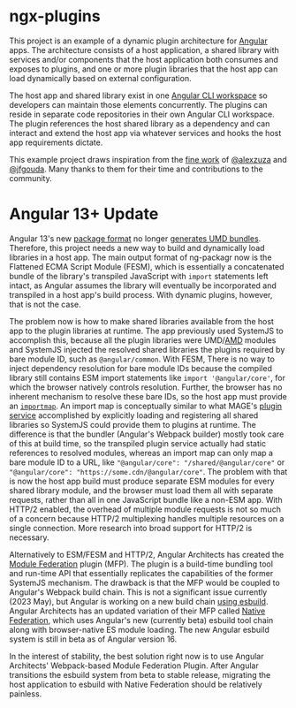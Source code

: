 # ngx-plugins

This project is an example of a dynamic plugin architecture for [Angular](https://angular.io) apps.  The architecture consists of a host application, a shared library with services and/or components that the host application both consumes and exposes to plugins, and one or more plugin libraries that the host app can load dynamically based on external configuration.

The host app and shared library exist in one [Angular CLI workspace](https://angular.io/cli) so
developers can maintain those elements concurrently.  The plugins can reside in separate code
repositories in their own Angular CLI workspace.  The plugin references the host shared
library as a dependency and can interact and extend the host app via whatever services and hooks
the host app requirements dictate.

This example project draws inspiration from the [fine work](https://indepth.dev/posts/1263/building-an-extensible-dynamic-pluggable-enterprise-application-with-angular) of
[@alexzuza](https://github.com/alexzuza/angular-plugin-architecture) and [@jfgouda](https://github.com/jfgouda/angular-plugin-architecture).
Many thanks to them for their time and contributions to the community.

# Angular 13+ Update

Angular 13's new [package format]() no longer [generates UMD bundles](https://github.com/ng-packagr/ng-packagr/blob/main/CHANGELOG.md#1300-2021-11-03).
Therefore, this project needs a new way to build and dynamically load libraries in a host app.  The main output format
of ng-packagr now is the Flattened ECMA Script Module (FESM), which is essentially a concatenated bundle of the
library's transpiled JavaScript with `import` statements left intact, as Angular assumes the library will eventually
be incorporated and transpiled in a host app's build process.  With dynamic plugins, however, that is not the case.

The problem now is how to make shared libraries available from the host app to the plugin libraries at runtime.  The
app previously used SystemJS to accomplish this, because all the plugin libraries were UMD/[AMD](https://github.com/amdjs/amdjs-api/wiki/AMD)
modules and SystemJS injected the resolved shared libraries the plugins required by bare module ID, such as
`@angular/common`.  With FESM,  There is no way to inject dependency resolution for bare module IDs because the
compiled library still contains ESM import statements like `import '@angular/core'`, for which the browser natively
controls resolution.  Further, the browser has no inherent mechanism to resolve these bare IDs, so the host app must
provide an [`importmap`](https://github.com/WICG/import-maps).  An import map is conceptually similar to what MAGE's
[plugin service](https://github.com/ngageoint/mage-server/blob/6.2.0/web-app/src/app/plugin/plugin.service.ts)
accomplished by explicitly loading and registering all shared libraries so SystemJS could provide them to plugins at
runtime.  The difference is that the bundler (Angular's Webpack builder) mostly took care of this at build time, so the
transpiled plugin service actually had static references to resolved modules, whereas an import map can only map a bare
module ID to a URL, like `"@angular/core": "/shared/@angular/core"` or `"@angular/core": "https://some.cdn/@angular/core"`.
The problem with that is now the host app build must produce separate ESM modules for every shared library module, and
the browser must load them all with separate requests, rather than all in one JavaScript bundle like a non-ESM app.
With HTTP/2 enabled, the overhead of multiple module requests is not so much of a concern because HTTP/2 multiplexing
handles multiple resources on a single connection.  More research into broad support for HTTP/2 is necessary.

Alternatively to ESM/FESM and HTTP/2, Angular Architects has created the
[Module Federation](https://www.npmjs.com/package/@angular-architects/module-federation) plugin (MFP).  The plugin is a
build-time bundling tool and run-time API that essentially replicates the capabilities of the former SystemJS
mechanism.  The drawback is that the MFP would be coupled to Angular's Webpack build chain.  This is not a significant
issue currently (2023 May), but Angular is working on a new build chain [using esbuild](https://angular.io/guide/esbuild#trying-the-esm-build-system-in-an-angular-cli-application).
Angular Architects has an updated variation of their MFP called [Native Federation](https://www.npmjs.com/package/@angular-architects/native-federation),
which uses Angular's new (currently beta) esbuild tool chain along with browser-native ES module loading.  The new
Angular esbuild system is still in beta as of Angular version 16.

In the interest of stability, the best solution right now is to use Angular Architects' Webpack-based Module Federation
Plugin.  After Angular transitions the esbuild system from beta to stable release, migrating the host application to
esbuild with Native Federation should be relatively painless.

